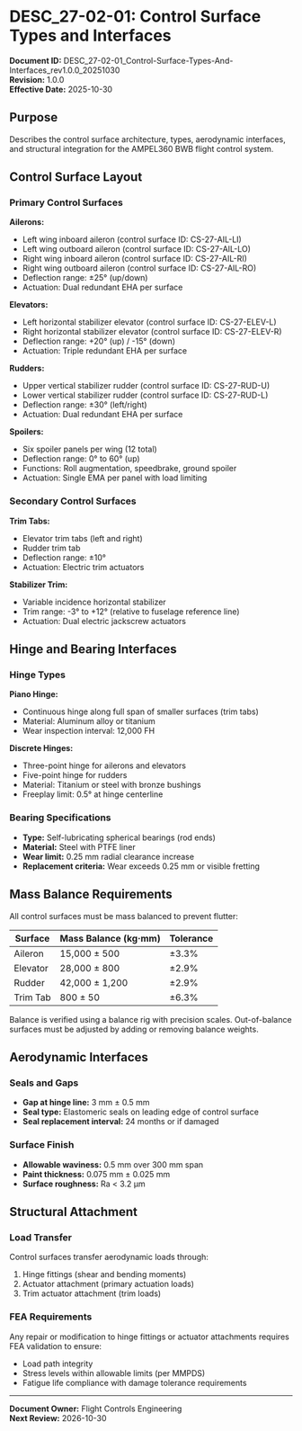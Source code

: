 # DESC_27-02-01: Control Surface Types and Interfaces

**Document ID:** DESC_27-02-01_Control-Surface-Types-And-Interfaces_rev1.0.0_20251030  
**Revision:** 1.0.0  
**Effective Date:** 2025-10-30

## Purpose

Describes the control surface architecture, types, aerodynamic interfaces, and structural integration for the AMPEL360 BWB flight control system.

## Control Surface Layout

### Primary Control Surfaces

**Ailerons:**
- Left wing inboard aileron (control surface ID: CS-27-AIL-LI)
- Left wing outboard aileron (control surface ID: CS-27-AIL-LO)
- Right wing inboard aileron (control surface ID: CS-27-AIL-RI)
- Right wing outboard aileron (control surface ID: CS-27-AIL-RO)
- Deflection range: ±25° (up/down)
- Actuation: Dual redundant EHA per surface

**Elevators:**
- Left horizontal stabilizer elevator (control surface ID: CS-27-ELEV-L)
- Right horizontal stabilizer elevator (control surface ID: CS-27-ELEV-R)
- Deflection range: +20° (up) / -15° (down)
- Actuation: Triple redundant EHA per surface

**Rudders:**
- Upper vertical stabilizer rudder (control surface ID: CS-27-RUD-U)
- Lower vertical stabilizer rudder (control surface ID: CS-27-RUD-L)
- Deflection range: ±30° (left/right)
- Actuation: Dual redundant EHA per surface

**Spoilers:**
- Six spoiler panels per wing (12 total)
- Deflection range: 0° to 60° (up)
- Functions: Roll augmentation, speedbrake, ground spoiler
- Actuation: Single EMA per panel with load limiting

### Secondary Control Surfaces

**Trim Tabs:**
- Elevator trim tabs (left and right)
- Rudder trim tab
- Deflection range: ±10°
- Actuation: Electric trim actuators

**Stabilizer Trim:**
- Variable incidence horizontal stabilizer
- Trim range: -3° to +12° (relative to fuselage reference line)
- Actuation: Dual electric jackscrew actuators

## Hinge and Bearing Interfaces

### Hinge Types

**Piano Hinge:**
- Continuous hinge along full span of smaller surfaces (trim tabs)
- Material: Aluminum alloy or titanium
- Wear inspection interval: 12,000 FH

**Discrete Hinges:**
- Three-point hinge for ailerons and elevators
- Five-point hinge for rudders
- Material: Titanium or steel with bronze bushings
- Freeplay limit: 0.5° at hinge centerline

### Bearing Specifications

- **Type:** Self-lubricating spherical bearings (rod ends)
- **Material:** Steel with PTFE liner
- **Wear limit:** 0.25 mm radial clearance increase
- **Replacement criteria:** Wear exceeds 0.25 mm or visible fretting

## Mass Balance Requirements

All control surfaces must be mass balanced to prevent flutter:

| Surface | Mass Balance (kg·mm) | Tolerance |
|---------|---------------------|-----------|
| Aileron | 15,000 ± 500 | ±3.3% |
| Elevator | 28,000 ± 800 | ±2.9% |
| Rudder | 42,000 ± 1,200 | ±2.9% |
| Trim Tab | 800 ± 50 | ±6.3% |

Balance is verified using a balance rig with precision scales. Out-of-balance surfaces must be adjusted by adding or removing balance weights.

## Aerodynamic Interfaces

### Seals and Gaps

- **Gap at hinge line:** 3 mm ± 0.5 mm
- **Seal type:** Elastomeric seals on leading edge of control surface
- **Seal replacement interval:** 24 months or if damaged

### Surface Finish

- **Allowable waviness:** 0.5 mm over 300 mm span
- **Paint thickness:** 0.075 mm ± 0.025 mm
- **Surface roughness:** Ra < 3.2 μm

## Structural Attachment

### Load Transfer

Control surfaces transfer aerodynamic loads through:
1. Hinge fittings (shear and bending moments)
2. Actuator attachment (primary actuation loads)
3. Trim actuator attachment (trim loads)

### FEA Requirements

Any repair or modification to hinge fittings or actuator attachments requires FEA validation to ensure:
- Load path integrity
- Stress levels within allowable limits (per MMPDS)
- Fatigue life compliance with damage tolerance requirements

---

**Document Owner:** Flight Controls Engineering  
**Next Review:** 2026-10-30
